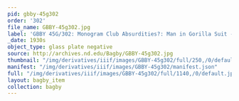 ```yaml
---
pid: gbby-45g302
order: '302'
file_name: GBBY-45g302.jpg
label: 'GBBY 45G/302: Monogram Club Absurdities?: Man in Gorilla Suit - c1930s'
_date: 1930s
object_type: glass plate negative
source: http://archives.nd.edu/Bagby/GBBY-45g302.jpg
thumbnail: "/img/derivatives/iiif/images/GBBY-45g302/full/250,/0/default.jpg"
manifest: "/img/derivatives/iiif/images/GBBY-45g302/manifest.json"
full: "/img/derivatives/iiif/images/GBBY-45g302/full/1140,/0/default.jpg"
layout: bagby_item
collection: bagby
---
```

